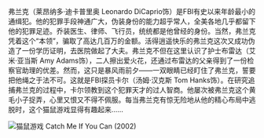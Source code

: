 <!--##
{
        "description": "弗兰克（莱昂纳多·迪卡普里奥 Leonardo DiCaprio饰）是FBI有史以来年龄最小的通缉犯。他的犯罪手段神通广大，伪装身份的能力超乎常人，全美各地几乎都留下他的犯罪足迹。乔装医生、律师、飞行员，统统都是他曾经的身份。当然，弗兰克凭着这个“本领”，骗取了高达几百万的金额。活得逍遥快乐的弗兰克这次又成功伪造了一份学历证明，去医院做起了大夫。弗兰克不但在这里认识了护士布雷达（艾米·亚当斯 Amy Adams饰），二人擦出爱火花，还通过布雷达的父亲得到了一份检察官助理的优差。然而，这只是暴风雨前夕——一双眼睛已经盯住了弗兰克，誓要把他绳之于法不可。这就是FBI探员卡尔（汤姆·汉克斯 Tom Hanks饰）。在研究追捕弗兰克的过程中，卡尔领教到这个犯罪天才的过人智商。他屡次被弗兰克这个黄毛小子捉弄，心里又恨又不得不佩服。每当弗兰克有惊无险地从他的精心布局中逃脱时，这个猫鼠游戏显得有趣起来……",
        "tag": [
            "剧情",
            "传记",
            "犯罪"
        ],
        "img":"https://picserver.duoyu.link/picfile/image/202306/08-1686239980152.png",
        "dateYY": "2022",
        "dateMM": "11",
        "dateDD": "20",
        "top": true,
        "signal":""
    }
 ##-->

弗兰克（莱昂纳多·迪卡普里奥 Leonardo DiCaprio饰）是FBI有史以来年龄最小的通缉犯。他的犯罪手段神通广大，伪装身份的能力超乎常人，全美各地几乎都留下他的犯罪足迹。乔装医生、律师、飞行员，统统都是他曾经的身份。当然，弗兰克凭着这个“本领”，骗取了高达几百万的金额。活得逍遥快乐的弗兰克这次又成功伪造了一份学历证明，去医院做起了大夫。弗兰克不但在这里认识了护士布雷达（艾米·亚当斯 Amy Adams饰），二人擦出爱火花，还通过布雷达的父亲得到了一份检察官助理的优差。然而，这只是暴风雨前夕——一双眼睛已经盯住了弗兰克，誓要把他绳之于法不可。这就是FBI探员卡尔（汤姆·汉克斯 Tom Hanks饰）。在研究追捕弗兰克的过程中，卡尔领教到这个犯罪天才的过人智商。他屡次被弗兰克这个黄毛小子捉弄，心里又恨又不得不佩服。每当弗兰克有惊无险地从他的精心布局中逃脱时，这个猫鼠游戏显得有趣起来……

 <p class="notesbookimg">
 <img src="https://picserver.duoyu.link/picfile/image/202306/08-1686239980152.png" alt="猫鼠游戏 Catch Me If You Can (2002)" />
</p>